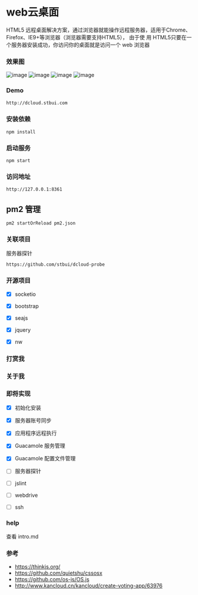 # web云桌面

HTML5 远程桌面解决方案，通过浏览器就能操作远程服务器，适用于Chrome、Firefox、IE9+等浏览器（浏览器需要支持HTML5）， 由于使
用 HTML5只要在一个服务器安装成功，你访问你的桌面就是访问一个 web 浏览器

### 效果图
![image](https://raw.githubusercontent.com/stbui/dcloud/master/bin/desktop.jpg)
![image](https://raw.githubusercontent.com/stbui/dcloud/master/bin/browse.jpg)
![image](https://raw.githubusercontent.com/stbui/dcloud/master/bin/server.jpg)
![image](https://raw.githubusercontent.com/stbui/dcloud/master/bin/program.jpg)

### Demo
```bash
http://dcloud.stbui.com
```


### 安装依赖

```
npm install
```

### 启动服务

```
npm start
```

### 访问地址

```
http://127.0.0.1:8361
```

## pm2 管理
```
pm2 startOrReload pm2.json
```

### 关联项目

服务器探针
```
https://github.com/stbui/dcloud-probe
```

### 开源项目
- [x] socketio
- [x] bootstrap
- [x] seajs
- [x] jquery
- [x] nw


### 打赏我

### 关于我


### 即将实现
- [x] 初始化安装
- [x] 服务器账号同步
- [x] 应用程序远程执行
- [x] Guacamole 服务管理
- [x] Guacamole 配置文件管理
- [ ] 服务器探针
- [ ] jslint
- [ ] webdrive
- [ ] ssh


### help
查看
intro.md


### 参考
- https://thinkjs.org/
- https://github.com/quietshu/cssosx
- https://github.com/os-js/OS.js
- http://www.kancloud.cn/kancloud/create-voting-app/63976
